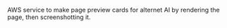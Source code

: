 AWS service to make page preview cards for alternet AI by rendering the page, then screenshotting it.
